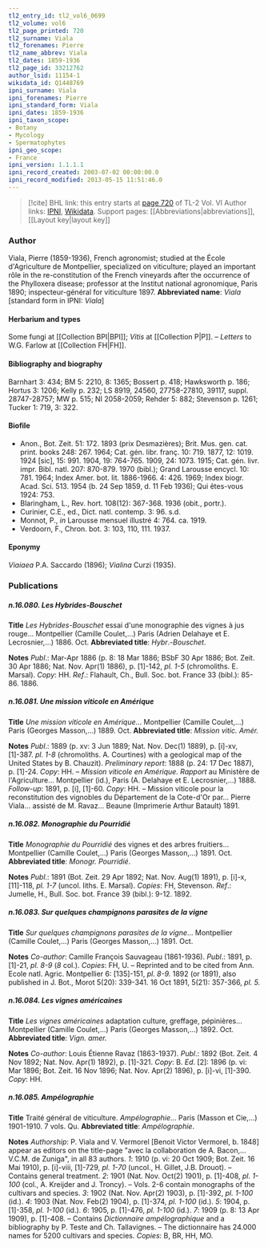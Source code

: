 ```yaml
---
tl2_entry_id: tl2_vol6_0699
tl2_volume: vol6
tl2_page_printed: 720
tl2_surname: Viala
tl2_forenames: Pierre
tl2_name_abbrev: Viala
tl2_dates: 1859-1936
tl2_page_id: 33212762
author_lsid: 11154-1
wikidata_id: Q1448769
ipni_surname: Viala
ipni_forenames: Pierre
ipni_standard_form: Viala
ipni_dates: 1859-1936
ipni_taxon_scope: 
- Botany
- Mycology
- Spermatophytes
ipni_geo_scope: 
- France
ipni_version: 1.1.1.1
ipni_record_created: 2003-07-02 00:00:00.0
ipni_record_modified: 2013-05-15 11:51:46.0
---
```


> [!cite] BHL link: this entry starts at [page 720](https://www.biodiversitylibrary.org/page/33212762) of TL-2 Vol. VI
> Author links: [IPNI](https://www.ipni.org/a/11154-1), [Wikidata](https://www.wikidata.org/wiki/Q1448769). Support pages: [[Abbreviations|abbreviations]], [[Layout key|layout key]]

### Author

Viala, Pierre (1859-1936), French agronomist; studied at the École d'Agriculture de Montpellier, specialized on viticulture; played an important rôle in the re-constitution of the French vineyards after the occurrence of the Phylloxera disease; professor at the Institut national agronomique, Paris 1890; inspecteur-général for viticulture 1897. 
**Abbreviated name**: *Viala* \[standard form in IPNI: *Viala*\]

#### Herbarium and types

Some fungi at [[Collection BPI|BPI]]; *Vitis* at [[Collection P|P]]. – *Letters* to W.G. Farlow at [[Collection FH|FH]].

#### Bibliography and biography

Barnhart 3: 434; BM 5: 2210, 8: 1365; Bossert p. 418; Hawksworth p. 186; Hortus 3: 1206; Kelly p. 232; LS 8919, 24560, 27758-27810, 39117, suppl. 28747-28757; MW p. 515; NI 2058-2059; Rehder 5: 882; Stevenson p. 1261; Tucker 1: 719, 3: 322.

#### Biofile

- Anon., Bot. Zeit. 51: 172. 1893 (prix Desmazières); Brit. Mus. gen. cat. print. books 248: 267. 1964; Cat. gén. libr. franç. 10: 719. 1877, 12: 1019. 1924 \[sic\], 15: 991. 1904, 19: 764-765. 1909, 24: 1073. 1915; Cat. gén. livr. impr. Bibl. natl. 207: 870-879. 1970 (bibl.); Grand Larousse encycl. 10: 781. 1964; Index Amer. bot. lit. 1886-1966. 4: 426. 1969; Index biogr. Acad. Sci. 513. 1954 (b. 24 Sep 1859, d. 11 Feb 1936); Qui êtes-vous 1924: 753.
- Blaringham, L., Rev. hort. 108(12): 367-368. 1936 (obit., portr.).
- Curinier, C.E., ed., Dict. natl. contemp. 3: 96. s.d.
- Monnot, P., *in* Larousse mensuel illustré 4: 764. ca. 1919.
- Verdoorn, F., Chron. bot. 3: 103, 110, 111. 1937.

#### Eponymy

*Viaiaea* P.A. Saccardo (1896); *Vialina* Curzi (1935).

### Publications

##### n.16.080. Les Hybrides-Bouschet

**Title**
*Les Hybrides-Bouschet* essai d'une monographie des vignes à jus rouge... Montpellier (Camille Coulet,...) Paris (Adrien Delahaye et E. Lecrosnier,...) 1886. Oct.
**Abbreviated title**: *Hybr*.-*Bouschet*.

**Notes**
*Publ*.: Mar-Apr 1886 (p. 8: 18 Mar 1886; BSbF 30 Apr 1886; Bot. Zeit. 30 Apr 1886; Nat. Nov. Apr(1) 1886), p. \[1\]-142, *pl. 1-5* (chromoliths. E. Marsal). *Copy*: HH.
*Ref*.: Flahault, Ch., Bull. Soc. bot. France 33 (bibl.): 85-86. 1886.

##### n.16.081. Une mission viticole en Amérique

**Title**
*Une mission viticole en Amérique*... Montpellier (Camille Coulet,...) Paris (Georges Masson,...) 1889. Oct.
**Abbreviated title**: *Mission vitic. Amér.*

**Notes**
*Publ*.: 1889 (p. xv: 3 Jun 1889; Nat. Nov. Dec(1) 1889), p. \[i\]-xv, \[1\]-387. *pl. 1-8* (chromoliths. A. Courtines) with a geological map of the United States by B. Chauzit).
*Preliminary report*: 1888 (p. 24: 17 Dec 1887), p. \[1\]-24. *Copy*: HH. – *Mission viticole en Amérique. Rapport* au Ministère de l'Agriculture... Montpellier (id.), Paris (A. Delahaye et E. Lecrosnier,...) 1888.
*Follow-up*: 1891, p. \[i\], \[1\]-60. *Copy*: HH. – Mission viticole pour la reconstitution des vignobles du Département de la Cote-d'Or par... Pierre Viala... assisté de M. Ravaz... Beaune (Imprimerie Arthur Batault) 1891.

##### n.16.082. Monographie du Pourridié

**Title**
*Monographie du Pourridié* des vignes et des arbres fruitiers... Montpellier (Camille Coulet,...) Paris (Georges Masson,...) 1891. Oct.
**Abbreviated title**: *Monogr. Pourridié*.

**Notes**
*Publ*.: 1891 (Bot. Zeit. 29 Apr 1892; Nat. Nov. Aug(1) 1891), p. \[i\]-x, \[11\]-118, *pl. 1-7* (uncol. liths. E. Marsal). *Copies*: FH, Stevenson.
*Ref*.: Jumelle, H., Bull. Soc. bot. France 39 (bibl.): 9-12. 1892.

##### n.16.083. Sur quelques champignons parasites de la vigne

**Title**
*Sur quelques champignons parasites de la vigne*... Montpellier (Camille Coulet,...) Paris (Georges Masson,...) 1891. Oct.

**Notes**
*Co-author*: Camille François Sauvageau (1861-1936).
*Publ*.: 1891, p. \[1\]-21, *pl. 8-9* (*8* col.). *Copies*: FH, U. – Reprinted and to be cited from Ann. Ecole natl. Agric. Montpellier 6: \[135\]-151, *pl. 8-9.* 1892 (or 1891), also published in J. Bot., Morot 5(20): 339-341. 16 Oct 1891, 5(21): 357-366, *pl. 5.*

##### n.16.084. Les vignes américaines

**Title**
*Les vignes américaines* adaptation culture, greffage, pépinières... Montpellier (Camille Coulet,...) Paris (Georges Masson,...) 1892. Oct.
**Abbreviated title**: *Vign. amer.*

**Notes**
*Co-author*: Louis Étienne Ravaz (1863-1937).
*Publ*.: 1892 (Bot. Zeit. 4 Nov 1892; Nat. Nov. Apr(1) 1892), p. \[1\]-321. *Copy*: B.
*Ed*. \[2\]: 1896 (p. vi: Mar 1896; Bot. Zeit. 16 Nov 1896; Nat. Nov. Apr(2) 1896), p. \[i\]-vi, \[1\]-390. *Copy*: HH.

##### n.16.085. Ampélographie

**Title**
Traité général de viticulture. *Ampélographie*... Paris (Masson et Cie,...) 1901-1910. 7 vols. Qu.
**Abbreviated title**: *Ampélographie*.

**Notes**
*Authorship*: P. Viala and V. Vermorel \[Benoit Victor Vermorel, b. 1848\] appear as editors on the title-page "avec la collaboration de A. Bacon,... V.C.M. de Zuniga", in all 83 authors.
*1*: 1910 (p. vi: 20 Oct 1909; Bot. Zeit. 16 Mai 1910), p. \[i\]-viii, \[1\]-729, *pl. 1-70* (uncol., H. Gillet, J.B. Drouot). – Contains general treatment.
*2*: 1901 (Nat. Nov. Oct(2) 1901), p. \[1\]-408, *pl. 1-100* (col., A. Kreijder and J. Troncy). – Vols. 2-6 contain monographs of the cultivars and species.
*3*: 1902 (Nat. Nov. Apr(2) 1903), p. \[1\]-392, *pl. 1-100* (id.).
*4*: 1903 (Nat. Nov. Feb(2) 1904), p. \[1\]-374, *pl. 1-100* (id.).
*5*: 1904, p. \[1\]-358, *pl. 1-100* (id.).
*6*: 1905, p. \[1\]-476, *pl. 1-100* (id.).
*7*: 1909 (p. 8: 13 Apr 1909), p. \[1\]-408. – Contains *Dictionnaire ampélographique* and a bibliography by P. Teste and Ch. Tallavignes. – The dictionnaire has 24.000 names for 5200 cultivars and species.
*Copies*: B, BR, HH, MO.

